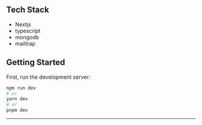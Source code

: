 ## Tech Stack
- Nextjs
- typescript
- mongodb
- mailtrap

## Getting Started

First, run the development server:

```bash
npm run dev
# or
yarn dev
# or
pnpm dev
```

---

